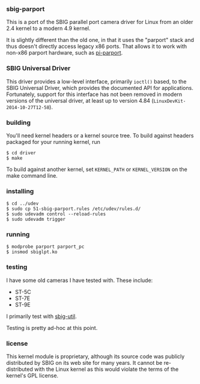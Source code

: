 ### sbig-parport

This is a port of the SBIG parallel port camera driver for Linux from
an older 2.4 kernel to a modern 4.9 kernel.

It is slightly different than the old one, in that it uses the "parport"
stack and thus doesn't directly access legacy x86 ports.  That allows it
to work with non-x86 parport hardware, such as
[pi-parport](https://github.com/garlick/pi-parport).

### SBIG Universal Driver

This driver provides a low-level interface, primarily `ioctl()` based, to the
SBIG Universal Driver, which provides the documented API for applications.
Fortunately, support for this interface has not been removed in modern
versions of the universal driver, at least up to version 4.84
(`LinuxDevKit-2014-10-27T12-58`).

### building

You'll need kernel headers or a kernel source tree.  To build against
headers packaged for your running kernel, run
```
$ cd driver
$ make
```
To build against another kernel, set `KERNEL_PATH` or `KERNEL_VERSION`
on the make command line.

### installing

```
$ cd ../udev
$ sudo cp 51-sbig-parport.rules /etc/udev/rules.d/
$ sudo udevadm control --reload-rules
$ sudo udevadm trigger
```

### running

```
$ modprobe parport parport_pc
$ insmod sbiglpt.ko
```

### testing

I have some old cameras I have tested with.  These include:
* ST-5C
* ST-7E
* ST-9E

I primarily test with [sbig-util](https://github.com/garlick/sbig-util).

Testing is pretty ad-hoc at this point.

### license

This kernel module is proprietary, although its source code was publicly
distributed by SBIG on its web site for many years.  It cannot be
re-distributed with the Linux kernel as this would violate the terms of
the kernel's GPL license.
